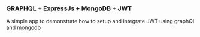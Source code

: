 ### GRAPHQL + ExpressJs + MongoDB + JWT

A simple app to demonstrate how to setup and integrate JWT using graphQl and mongodb